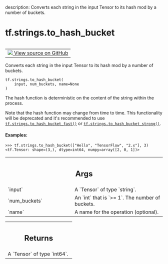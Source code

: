 description: Converts each string in the input Tensor to its hash mod by a number of buckets.

<div itemscope itemtype="http://developers.google.com/ReferenceObject">
<meta itemprop="name" content="tf.strings.to_hash_bucket" />
<meta itemprop="path" content="Stable" />
</div>

# tf.strings.to_hash_bucket

<!-- Insert buttons and diff -->

<table class="tfo-notebook-buttons tfo-api nocontent" align="left">
<td>
  <a target="_blank" href="https://github.com/tensorflow/tensorflow/blob/r2.2/tensorflow/python/ops/string_ops.py#L510-L537">
    <img src="https://www.tensorflow.org/images/GitHub-Mark-32px.png" />
    View source on GitHub
  </a>
</td>
</table>



Converts each string in the input Tensor to its hash mod by a number of buckets.

<pre class="devsite-click-to-copy prettyprint lang-py tfo-signature-link">
<code>tf.strings.to_hash_bucket(
    input, num_buckets, name=None
)
</code></pre>



<!-- Placeholder for "Used in" -->

The hash function is deterministic on the content of the string within the
process.

Note that the hash function may change from time to time.
This functionality will be deprecated and it's recommended to use
<a href="../../tf/strings/to_hash_bucket_fast.md"><code>tf.strings.to_hash_bucket_fast()</code></a> or <a href="../../tf/strings/to_hash_bucket_strong.md"><code>tf.strings.to_hash_bucket_strong()</code></a>.

#### Examples:



```
>>> tf.strings.to_hash_bucket(["Hello", "TensorFlow", "2.x"], 3)
<tf.Tensor: shape=(3,), dtype=int64, numpy=array([2, 0, 1])>
```

<!-- Tabular view -->
 <table class="responsive fixed orange">
<colgroup><col width="214px"><col></colgroup>
<tr><th colspan="2"><h2 class="add-link">Args</h2></th></tr>

<tr>
<td>
`input`
</td>
<td>
A `Tensor` of type `string`.
</td>
</tr><tr>
<td>
`num_buckets`
</td>
<td>
An `int` that is `>= 1`. The number of buckets.
</td>
</tr><tr>
<td>
`name`
</td>
<td>
A name for the operation (optional).
</td>
</tr>
</table>



<!-- Tabular view -->
 <table class="responsive fixed orange">
<colgroup><col width="214px"><col></colgroup>
<tr><th colspan="2"><h2 class="add-link">Returns</h2></th></tr>
<tr class="alt">
<td colspan="2">
A `Tensor` of type `int64`.
</td>
</tr>

</table>

